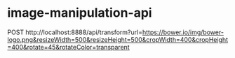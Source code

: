 # image-manipulation-api
POST http://localhost:8888/api/transform?url=https://bower.io/img/bower-logo.png&resizeWidth=500&resizeHeight=500&cropWidth=400&cropHeight=400&rotate=45&rotateColor=transparent
